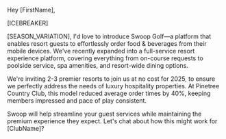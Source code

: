 Hey [FirstName],

[ICEBREAKER]

[SEASON_VARIATION], I'd love to introduce Swoop Golf—a platform that enables resort guests to effortlessly order food & beverages from their mobile devices. We've recently expanded into a full-service resort experience platform, covering everything from on-course requests to poolside service, spa amenities, and resort-wide dining options.

We're inviting 2-3 premier resorts to join us at no cost for 2025, to ensure we perfectly address the needs of luxury hospitality properties. At Pinetree Country Club, this model reduced average order times by 40%, keeping members impressed and pace of play consistent.

Swoop will help streamline your guest services while maintaining the premium experience they expect. Let's chat about how this might work for [ClubName]?